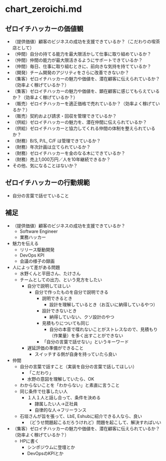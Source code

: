 # chart_zeroichi.md
## ゼロイチハッカーの価値観
- （提供価値）顧客のビジネスの成功を支援できているか？（こだわりの喫茶店として）
- （仲間）自分の持てる能力を最大限活かして仕事に取り組めているか？
- （仲間）仲間の能力が最大限活きるようにサポートできているか？
- （仲間）毎日、仕事に取り組むときに、前向きな気持を持てているか？
- （開発）チーム開発のアジリティをさらに改善できないか？
- （集客）ゼロイチハッカーの魅力や価値を、潜在顧客に伝えられているか？（効率よく稼げているか？）
- （集客）ゼロイチハッカーの魅力や価値を、顕在顧客に感じてもらえているか？（効率よく稼げているか？）
- （販売）ゼロイチハッカーを適正価格で売れているか？（効率よく稼げているか？）
- （販売）契約および請求・回収を管理できているか？
- （供給）ゼロイチハッカーの魅力を、潜在仲間に伝えられているか？
- （供給）ゼロイチハッカーと協力してくれる仲間の体制を整えられているか？
- （財務）B/S, P/L, C/F は管理できているか？
- （財務）年次計画は立てられているか？
- （財務）ゼロイチハッカーを金のなる木にできているか？
- （財務）売上1,000万円／人を10年継続できるか？
- その他、気になることはないか？

## ゼロイチハッカーの行動規範
- 自分の言葉で話せていること

## 補足
- （提供価値）顧客のビジネスの成功を支援できているか？
  - Software Engineer
  - 業務ハッカー
- 魅力を伝える
  - リリース駆動開発
  - DevOps KPI
  - 会議の様子の録画
- 人によって差がある問題
  - 水野くんと平田さん、たけさん
  - チームとしての出力、という見方をしたい
    - 自分で説明してほしい
      - 自分で作ったものを自分で説明できる
        - 説明できるとき
          - 設計を理解しているとき（お互いに納得しているやつ）
        - 設計できないとき
          - 納得していない、クソ設計のやつ
        - 見積もりについても同じ
          - 自分の本音で喋れないことがストレスなので、見積もり（作業量）を多く出すことができない
        - 「自分の言葉で話せない」というキーワード
    - 遅延評価の準備ができること
      - スイッチする側が自身を持っていたら良い
- 仲間
  - 自分の言葉で話すこと（実装を自分の言葉で話してほしい）
    - 「こだわり」
    - 水野の意図を理解していたら、OK
  - わからないことを「わからない」と素直に言うこと
  - 同じ条件で仕事したい人
    - １人１人と話し合って、条件を決める
      - 隷属したい人→正社員
      - 自律的な人→フリーランス
  - 石垣さんが旨を張って、LbE, Eshubに紹介できる人なら、良い
    - （どうせ問題起こるだろうけれど）問題を起こして、解決すればいい
- （集客）ゼロイチハッカーの魅力や価値を、潜在顧客に伝えられているか？（効率よく稼げているか？）
  - HPに書く
    - シンポジウムに登壇とか
    - DevOpsのKPIとか



